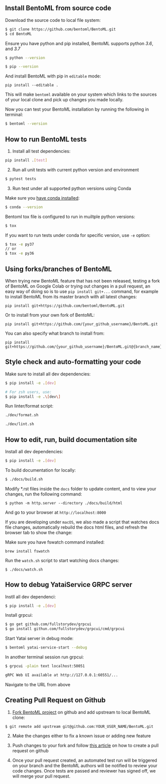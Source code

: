 ## Install BentoML from source code

Download the source code to local file system:
```bash
$ git clone https://github.com/bentoml/BentoML.git
$ cd BentoML
```

Ensure you have python and pip installed, BentoML supports python _3.6_, and _3.7_
```bash
$ python --version
```
```bash
$ pip --version
```

And install BentoML with pip in `editable` mode:
```
pip install --editable .
```

This will make `bentoml` available on your system which links to the sources of
your local clone and pick up changes you made locally.

Now you can test your BentoML installation by running the following in terminal:
```bash
$ bentoml --version
```


## How to run BentoML tests

1. Install all test dependencies:
```bash
pip install .[test]
```

2. Run all unit tests with current python version and environment
```bash
$ pytest tests
```

3. Run test under all supported python versions using Conda

Make sure you [have conda installed](https://docs.conda.io/projects/conda/en/latest/user-guide/install/):
```bash
$ conda --version
```

Bentoml tox file is configured to run in muiltple python versions:
```bash
$ tox
```

If you want to run tests under conda for specific version, use `-e` option:
```bash
$ tox -e py37
// or
$ tox -e py36
```

## Using forks/branches of BentoML

When trying new BentoML feature that has not been released, testing a fork of
BentoML on Google Colab or trying out changes in a pull request, an easy  way of
doing so is to use `pip install git+...` command, for example to install BentoML
from its master branch with all latest changes:

```
pip install git+https://github.com/bentoml/BentoML.git
```

Or to install from your own fork of BentoML:
```
pip install git+https://github.com/{your_github_username}/BentoML.git
```

You can also specify what branch to install from:
```
pip install git+https://github.com/{your_github_username}/BentoML.git@{branch_name}
```

## Style check and auto-formatting your code

Make sure to install all dev dependencies:
```bash
$ pip install -e .[dev]

# For zsh users, use:
$ pip install -e .\[dev\]
```

Run linter/format script:
```bash
./dev/format.sh

./dev/lint.sh
```

## How to edit, run, build documentation site

Install all dev dependencies:
```bash
$ pip install -e .[dev]
```

To build documentation for locally:
```bash
$ ./docs/build.sh
```

Modify \*.rst files inside the `docs` folder to update content, and to
view your changes, run the following command:

```
$ python -m http.server --directory ./docs/build/html
```

And go to your browser at `http://localhost:8000`

If you are developing under `macOS`, we also made a script that watches docs
file changes, automatically rebuild the docs html files, and refresh the browser
tab to show the change:

Make sure you have fswatch command installed:
```
brew install fswatch
```

Run the `watch.sh` script to start watching docs changes:
```
$ ./docs/watch.sh
```

## How to debug YataiService GRPC server

Instll all dev dependenci:
```bash
$ pip install -e .[dev]
```

Install grpcui:
```bash
$ go get github.com/fullstorydev/grpcui
$ go install githun.com/fullstorydev/grpcui/cmd/grpcui
```

Start Yatai server in debug mode:
```bash
$ bentoml yatai-service-start --debug
```

In another terminal session run grpcui:
```bash
$ grpcui -plain text localhost:50051

gRPC Web UI available at http://127.0.0.1:60551/...
```
Navigate to the URL from above


## Creating Pull Request on Github


1. [Fork BentoML project](https://github.com/bentoml/BentoML/fork) on github and
add upstream to local BentoML clone:

```bash
$ git remote add upstream git@github.com:YOUR_USER_NAME/BentoML.git
```

2. Make the changes either to fix a known issue or adding new feature

3. Push changes to your fork and follow [this
   article](https://help.github.com/en/articles/creating-a-pull-request)
   on how to create a pull request on github

4. Once your pull request created, an automated test run will be triggered on
   your branch and the BentoML authors will be notified to review your code
   changes. Once tests are passed and reviewer has signed off, we will merge
   your pull request.
